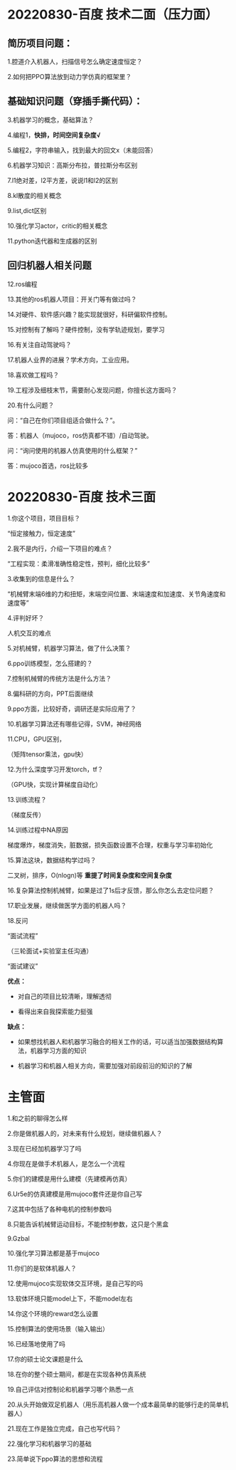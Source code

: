 # 20220830-百度 技术二面（压力面）

## 简历项目问题：

1.腔道介入机器人，扫描信号怎么确定速度恒定？  

2.如何把PPO算法放到动力学仿真的框架里？    

## 基础知识问题（穿插手撕代码）：

3.机器学习的概念，基础算法？    

4.编程1，**快排，时间空间复杂度√**    

5.编程2，字符串输入，找到最大的回文x（未能回答）    

6.机器学习知识：高斯分布拉，普拉斯分布区别

7.l1绝对差，l2平方差，说说l1和l2的区别  

8.kl散度的相关概念     

9.list,dict区别    

10.强化学习actor，critic的相关概念   

11.python迭代器和生成器的区别     

## 回归机器人相关问题


12.ros编程 

13.其他的ros机器人项目：开关门等有做过吗？ 

14.对硬件、软件感兴趣？能实现就很好，科研偏软件控制。 

15.对控制有了解吗？硬件控制，没有学轨迹规划，要学习  

16.有关注自动驾驶吗？      

17.机器人业界的进展？学术方向，工业应用。   

18.喜欢做工程吗？        

19.工程涉及细枝末节，需要耐心发现问题，你擅长这方面吗？   

20.有什么问题？         

问：“自己在你们项目组适合做什么？”。   

答：机器人（mujoco，ros仿真都不错）/自动驾驶。   

问：“询问使用的机器人仿真使用的什么框架？”  

答：mujoco首选，ros比较多         



# 20220830-百度 技术三面

1.你这个项目，项目目标？     

“恒定接触力，恒定速度”  

2.我不是内行，介绍一下项目的难点？

“工程实现：柔滑准确性稳定性，预判，细化比较多”  

3.收集到的信息是什么？      

“机械臂末端6维的力和扭矩，末端空间位置、末端速度和加速度、关节角速度和速度等”   

4.评判好坏？     

人机交互的难点     

5.对机械臂，机器学习算法，做了什么决策？   

6.ppo训练模型，怎么搭建的？    

7.控制机械臂的传统方法是什么方法？   

8.偏科研的方向，PPT后面继续      

9.ppo方面，比较好奇，调研还是实际应用了？   

10.机器学习算法还有哪些记得，SVM，神经网络  

11.CPU，GPU区别，       

（矩阵tensor乘法，gpu快）    

12.为什么深度学习开发torch，tf？   

（GPU快，实现计算梯度自动化）  

13.训练流程？        

（梯度反传）     

14.训练过程中NA原因     

梯度爆炸，梯度消失，脏数据，损失函数设置不合理，权重与学习率初始化  

15.算法这块，数据结构学过吗？   

二叉树，排序，O(nlogn)等 **重提了时间复杂度和空间复杂度**   

16.复杂算法控制机械臂，如果是过了1s后才反馈，那么你怎么去定位问题？  

17.职业发展，继续做医学方面的机器人吗？     

18.反问       

“面试流程”      

（三轮面试+实验室主任沟通）     

“面试建议”   

**优点：**       

- 对自己的项目比较清晰，理解透彻 
  
- 看得出来自我探索能力挺强  
      
**缺点：** 

- 如果想找机器人和机器学习融合的相关工作的话，可以适当加强数据结构算法，机器学习方面的知识  
    
- 机器学习和机器人相关方向，需要加强对前段前沿的知识的了解   


# 主管面

1.和之前的聊得怎么样

2.你是做机器人的，对未来有什么规划，继续做机器人？

3.现在已经加机器学习了吗

4.你现在是做手术机器人，是怎么一个流程

5.你们的建模是用什么建模（先建模再仿真）

6.Ur5e的仿真建模是用mujoco套件还是你自己写

7.这其中包括了各种电机的控制参数吗

8.只能告诉机械臂运动目标，不能控制参数，这只是个黑盒

9.Gzbal

10.强化学习算法都是基于mujoco

11.你们的是软体机器人？

12.使用mujoco实现软体交互环境，是自己写的吗

13.软体环境只能model上下，不能model左右

14.你这个环境的reward怎么设置

15.控制算法的使用场景（输入输出）

16.已经落地使用了吗

17.你的硕士论文课题是什么

18.在你的整个硕士期间，都是在实现各种仿真系统

19.自己评估对控制论和机器学习哪个熟悉一点

20.从头开始做双足机器人（用乐高机器人做一个成本最简单的能够行走的简单机器人）

21.现在工作是独立完成，自己也写代码？

22.强化学习和机器学习的基础

23.简单说下ppo算法的思想和流程



